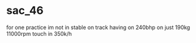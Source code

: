 # sac_46
for one practice
im not in stable on track having on 240bhp on just 190kg 
11000rpm touch in 350k/h
